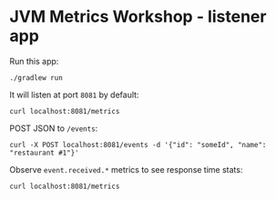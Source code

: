 JVM Metrics Workshop - listener app
===================================

Run this app:

```
./gradlew run
```

It will listen at port `8081` by default:

```
curl localhost:8081/metrics
```

POST JSON to `/events`:

```
curl -X POST localhost:8081/events -d '{"id": "someId", "name": "restaurant #1"}'
```

Observe `event.received.*` metrics to see response time stats:

```
curl localhost:8081/metrics
```
